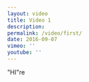 ```yaml
---
layout: video
title: Video 1
description:
permalink: /video/first/
date: 2016-09-07
vimeo: ''
youtube: ''
---
```


"HI"re
